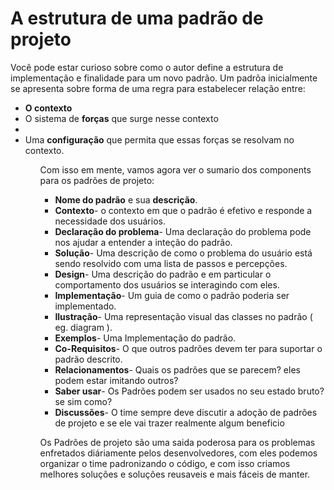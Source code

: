 # A estrutura de uma padrão de projeto

Você pode estar curioso sobre como o autor define a estrutura de implementação e finalidade para um novo padrão. Um padrõa inicialmente
se apresenta sobre forma de uma regra para estabelecer relação entre:

<ul>
  <li><b>O contexto</b></li>
  <li>O sistema de <b>forças</b> que surge nesse contexto<li>
  <li>Uma <b>configuração</b> que permita que essas forças se resolvam no contexto.
<ul>

Com isso em mente, vamos agora ver o sumario dos components para os padrões de projeto:

<ul>
  <li><b>Nome do padrão</b> e sua <b>descrição</b>.</li>
  <li><b>Contexto</b>- o contexto em que o padrão é efetivo e responde a necessidade dos usuários.</li>
  <li><b>Declaração do problema</b>- Uma declaração do problema pode nos ajudar a entender a inteção do padrão.</li>
  <li><b>Solução</b>- Uma descrição de como o problema do usuário está sendo resolvido com uma lista de passos e percepções.</li>
  <li><b>Design</b>- Uma descrição do padrão e em particular o comportamento dos usuários se interagindo com eles.</li>
  <li><b>Implementação</b>- Um guia de como o padrão poderia ser implementado.</li>
  <li><b>Ilustração</b>- Uma representação visual das classes no padrão ( eg. diagram ).</li>
  <li><b>Exemplos</b>- Uma Implementação do padrão.</li>
  <li><b>Co-Requisitos</b>- O que outros padrões devem ter para suportar o padrão descrito.</li>
  <li><b>Relacionamentos</b>- Quais os padrões que se parecem? eles podem estar imitando outros?</li>
  <li><b>Saber usar</b>- Os Padrões podem ser usados no seu estado bruto? se sim como?</li>
  <li><b>Discussões</b>- O time sempre deve discutir a adoção de padrões de projeto e se ele vai trazer realmente algum beneficio</li>
</ul>

Os Padrões de projeto são uma saida poderosa para os problemas enfretados diáriamente pelos desenvolvedores, com eles podemos organizar o time padronizando o código, e com isso criamos melhores soluções e soluções reusaveis e mais fáceis de manter.
